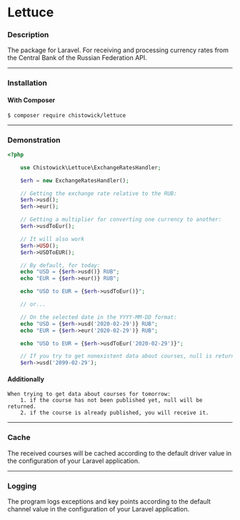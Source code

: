 # Lettuce

### Description

The package for Laravel. For receiving and processing currency rates from the Central Bank of the Russian Federation API.
***
### Installation

#### With Composer

```
$ composer require chistowick/lettuce
```
***
### Demonstration
```php
<?php

    use Chistowick\Lettuce\ExchangeRatesHandler;

    $erh = new ExchangeRatesHandler();

    // Getting the exchange rate relative to the RUB:
    $erh->usd();
    $erh->eur();

    // Getting a multiplier for converting one currency to another:
    $erh->usdToEur();

    // It will also work
    $erh->USD();
    $erh->USDToEUR();

    // By default, for today:
    echo "USD = {$erh->usd()} RUB";
    echo "EUR = {$erh->eur()} RUB";

    echo "USD to EUR = {$erh->usdToEur()}";

    // or...

    // On the selected date in the YYYY-MM-DD format:
    echo "USD = {$erh->usd('2020-02-29')} RUB";
    echo "EUR = {$erh->eur('2020-02-29')} RUB";

    echo "USD to EUR = {$erh->usdToEur('2020-02-29')}";

    // If you try to get nonexistent data about courses, null is returned.
    $erh->usd('2099-02-29');
```
#### Additionally
    When trying to get data about courses for tomorrow: 
        1. if the course has not been published yet, null will be returned. 
        2. if the course is already published, you will receive it.
***
### Cache
    
The received courses will be cached according to the default driver value in the configuration of your Laravel application.
***
### Logging
    
The program logs exceptions and key points according to the default channel value in the configuration of your Laravel application.
